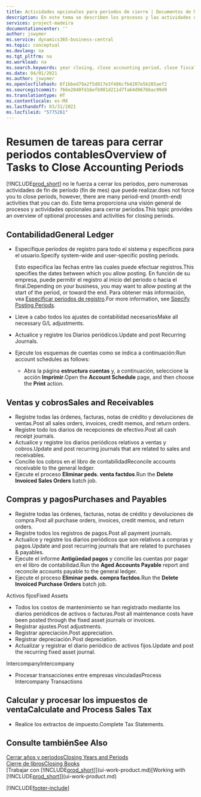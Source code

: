 ```yaml
---
title: Actividades opcionales para periodos de cierre | Documentos de Microsoft
description: En este tema se describen los procesos y las actividades opcionales para cerrar periodos contables en Business Central.
services: project-madeira
documentationcenter: ''
author: jswymer
ms.service: dynamics365-business-central
ms.topic: conceptual
ms.devlang: na
ms.tgt_pltfrm: na
ms.workload: na
ms.search.keywords: year closing, close accounting period, close fiscal year, aging, creditor payments, vendor payments
ms.date: 04/01/2021
ms.author: jswymer
ms.openlocfilehash: 6f1bbed79a2f5d817e3f486cfb4207e5b285aef2
ms.sourcegitcommit: 766e2840fd16efb901d211d7fa64d96766ac99d9
ms.translationtype: HT
ms.contentlocale: es-MX
ms.lasthandoff: 03/31/2021
ms.locfileid: "5775261"
---
```

# <a name="overview-of-tasks-to-close-accounting-periods"></a><span data-ttu-id="474ca-103">Resumen de tareas para cerrar periodos contables</span><span class="sxs-lookup"><span data-stu-id="474ca-103">Overview of Tasks to Close Accounting Periods</span></span>
[!INCLUDE[prod_short](includes/prod_short.md)] <span data-ttu-id="474ca-104">no le fuerza a cerrar los períodos, pero numerosas actividades de fin de período (fin de mes) que puede realizar.</span><span class="sxs-lookup"><span data-stu-id="474ca-104">does not force you to close periods, however, there are many period-end (month-end) activities that you can do.</span></span> <span data-ttu-id="474ca-105">Este tema proporciona una visión general de procesos y actividades opcionales para cerrar períodos.</span><span class="sxs-lookup"><span data-stu-id="474ca-105">This topic provides an overview of optional processes and activities for closing periods.</span></span>  

## <a name="general-ledger"></a><span data-ttu-id="474ca-106">Contabilidad</span><span class="sxs-lookup"><span data-stu-id="474ca-106">General Ledger</span></span>
* <span data-ttu-id="474ca-107">Especifique períodos de registro para todo el sistema y específicos para el usuario.</span><span class="sxs-lookup"><span data-stu-id="474ca-107">Specify system-wide and user-specific posting periods.</span></span>  

    <span data-ttu-id="474ca-108">Esto especifica las fechas entre las cuales puede efectuar registros.</span><span class="sxs-lookup"><span data-stu-id="474ca-108">This specifies the dates between which you allow posting.</span></span> <span data-ttu-id="474ca-109">En función de su empresa, puede permitir el registro al inicio del periodo o hacia el final.</span><span class="sxs-lookup"><span data-stu-id="474ca-109">Depending on your business, you may want to allow posting at the start of the period, or toward the end.</span></span> <span data-ttu-id="474ca-110">Para obtener más información, vea [Especificar periodos de registro](finance-how-specify-posting-periods.md).</span><span class="sxs-lookup"><span data-stu-id="474ca-110">For more information, see [Specify Posting Periods](finance-how-specify-posting-periods.md).</span></span>  
* <span data-ttu-id="474ca-111">Lleve a cabo todos los ajustes de contabilidad necesarios</span><span class="sxs-lookup"><span data-stu-id="474ca-111">Make all necessary G/L adjustments.</span></span>  
* <span data-ttu-id="474ca-112">Actualice y registre los Diarios periódicos.</span><span class="sxs-lookup"><span data-stu-id="474ca-112">Update and post Recurring Journals.</span></span>  
  <!--* Process Consolidations-->
* <span data-ttu-id="474ca-113">Ejecute los esquemas de cuentas como se indica a continuación:</span><span class="sxs-lookup"><span data-stu-id="474ca-113">Run account schedules as follows:</span></span>  
  * <span data-ttu-id="474ca-114">Abra la página **estructura cuentas** y, a continuación, seleccione la acción **Imprimir**.</span><span class="sxs-lookup"><span data-stu-id="474ca-114">Open the **Account Schedule** page, and then choose the **Print** action.</span></span>  

## <a name="sales-and-receivables"></a><span data-ttu-id="474ca-115">Ventas y cobros</span><span class="sxs-lookup"><span data-stu-id="474ca-115">Sales and Receivables</span></span>
* <span data-ttu-id="474ca-116">Registre todas las órdenes, facturas, notas de crédito y devoluciones de ventas.</span><span class="sxs-lookup"><span data-stu-id="474ca-116">Post all sales orders, invoices, credit memos, and return orders.</span></span>  
* <span data-ttu-id="474ca-117">Registre todo los diarios de recepciones de efectivo.</span><span class="sxs-lookup"><span data-stu-id="474ca-117">Post all cash receipt journals.</span></span>  
* <span data-ttu-id="474ca-118">Actualice y registre los diarios periódicos relativos a ventas y cobros.</span><span class="sxs-lookup"><span data-stu-id="474ca-118">Update and post recurring journals that are related to sales and receivables.</span></span>  
* <span data-ttu-id="474ca-119">Concilie los cobros en el libro de contabilidad</span><span class="sxs-lookup"><span data-stu-id="474ca-119">Reconcile accounts receivable to the general ledger.</span></span>  
* <span data-ttu-id="474ca-120">Ejecute el proceso **Eliminar peds. venta factdos**.</span><span class="sxs-lookup"><span data-stu-id="474ca-120">Run the **Delete Invoiced Sales Orders** batch job.</span></span>  

## <a name="purchases-and-payables"></a><span data-ttu-id="474ca-121">Compras y pagos</span><span class="sxs-lookup"><span data-stu-id="474ca-121">Purchases and Payables</span></span>
* <span data-ttu-id="474ca-122">Registre todas las órdenes, facturas, notas de crédito y devoluciones de compra.</span><span class="sxs-lookup"><span data-stu-id="474ca-122">Post all purchase orders, invoices, credit memos, and return orders.</span></span>  
* <span data-ttu-id="474ca-123">Registre todos los registros de pagos.</span><span class="sxs-lookup"><span data-stu-id="474ca-123">Post all payment journals.</span></span>  
* <span data-ttu-id="474ca-124">Actualice y registre los diarios periódicos que son relativos a compras y pagos.</span><span class="sxs-lookup"><span data-stu-id="474ca-124">Update and post recurring journals that are related to purchases & payables.</span></span>  
* <span data-ttu-id="474ca-125">Ejecute el informe **Antigüedad pagos** y concilie las cuentas por pagar en el libro de contabilidad.</span><span class="sxs-lookup"><span data-stu-id="474ca-125">Run the **Aged Accounts Payable** report and reconcile accounts payable to the general ledger.</span></span>  
* <span data-ttu-id="474ca-126">Ejecute el proceso **Eliminar peds. compra factdos**.</span><span class="sxs-lookup"><span data-stu-id="474ca-126">Run the **Delete Invoiced Purchase Orders** batch job.</span></span>  

<span data-ttu-id="474ca-127">Activos fijos</span><span class="sxs-lookup"><span data-stu-id="474ca-127">Fixed Assets</span></span>
* <span data-ttu-id="474ca-128">Todos los costos de mantenimiento se han registrado mediante los diarios periódicos de activos o facturas.</span><span class="sxs-lookup"><span data-stu-id="474ca-128">Post all maintenance costs have been posted through the fixed asset journals or invoices.</span></span>
* <span data-ttu-id="474ca-129">Registrar ajustes.</span><span class="sxs-lookup"><span data-stu-id="474ca-129">Post adjustments.</span></span>
* <span data-ttu-id="474ca-130">Registrar apreciación.</span><span class="sxs-lookup"><span data-stu-id="474ca-130">Post appreciation.</span></span>
* <span data-ttu-id="474ca-131">Registrar depreciación.</span><span class="sxs-lookup"><span data-stu-id="474ca-131">Post depreciation.</span></span>
* <span data-ttu-id="474ca-132">Actualizar y registrar el diario periódico de activos fijos.</span><span class="sxs-lookup"><span data-stu-id="474ca-132">Update and post the recurring fixed asset journal.</span></span>

<span data-ttu-id="474ca-133">Intercompany</span><span class="sxs-lookup"><span data-stu-id="474ca-133">Intercompany</span></span>
* <span data-ttu-id="474ca-134">Procesar transacciones entre empresas vinculadas</span><span class="sxs-lookup"><span data-stu-id="474ca-134">Process Intercompany Transactions</span></span>

## <a name="calculate-and-process-sales-tax"></a><span data-ttu-id="474ca-135">Calcular y procesar los impuestos de venta</span><span class="sxs-lookup"><span data-stu-id="474ca-135">Calculate and Process Sales Tax</span></span>
* <span data-ttu-id="474ca-136">Realice los extractos de impuesto.</span><span class="sxs-lookup"><span data-stu-id="474ca-136">Complete Tax Statements.</span></span>  

## <a name="see-also"></a><span data-ttu-id="474ca-137">Consulte también</span><span class="sxs-lookup"><span data-stu-id="474ca-137">See Also</span></span>
[<span data-ttu-id="474ca-138">Cerrar años y periodos</span><span class="sxs-lookup"><span data-stu-id="474ca-138">Closing Years and Periods</span></span>](year-close-years-periods.md)  
[<span data-ttu-id="474ca-139">Cierre de libros</span><span class="sxs-lookup"><span data-stu-id="474ca-139">Closing Books</span></span>](year-close-books.md)  
<span data-ttu-id="474ca-140">[Trabajar con [!INCLUDE[prod_short](includes/prod_short.md)]](ui-work-product.md)</span><span class="sxs-lookup"><span data-stu-id="474ca-140">[Working with [!INCLUDE[prod_short](includes/prod_short.md)]](ui-work-product.md)</span></span>


[!INCLUDE[footer-include](includes/footer-banner.md)]